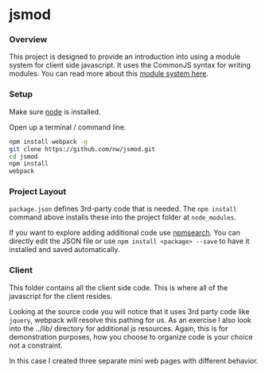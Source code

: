 # jsmod

### Overview

This project is designed to provide an introduction into using a module system for client side javascript. It uses the CommonJS syntax for writing modules. You can read more about this [module system here](http://nodejs.org/api/modules.html).

### Setup

Make sure [node](http://nodejs.org/) is installed.

Open up a terminal / command line.

```bash
npm install webpack -g
git clone https://github.com/nw/jsmod.git
cd jsmod
npm install
webpack
```

### Project Layout

`package.json` defines 3rd-party code that is needed. The `npm install` command above installs these into the project folder at `node_modules`.

If you want to explore adding additional code use [npmsearch](https://www.npmjs.com). You can directly edit the JSON file or use `npm install <package> --save` to have it installed and saved automatically.


### Client

This folder contains all the client side code. This is where all of the javascript for the client resides.

Looking at the source code you will notice that it uses 3rd party code like `jquery`, webpack will resolve this pathing for us. As an exercise I also look into the ../lib/ directory for additional js resources. Again, this is for demonstration purposes, how you choose to organize code is your choice not a constraint.


In this case I created three separate mini web pages with different behavior.
